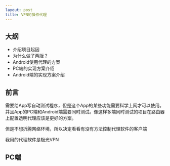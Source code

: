 ```yaml
---
layout: post
title: VPN的操作代理
---
```

## 大纲

* 介绍项目起因
* 为什么做了两版？
* Android使用代理的方案
* PC端的实现方案介绍
* Android端的实现方案介绍


## 前言

需要给App写自动测试程序，但是这个App的某些功能需要科学上网才可以使用。并且App的PC端和Android端需要同时测试。像这样多端同时测试的项目在路由器上配置透明代理应该是更好的方案。

但是不想折腾网络环境，所以决定看看有没有方法控制代理软件的客户端

我用的代理软件是极光VPN

## PC端

